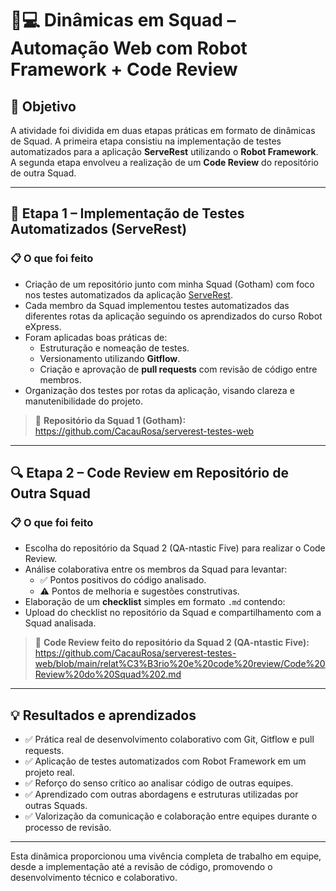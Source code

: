 # 🤝💻 Dinâmicas em Squad – Automação Web com Robot Framework + Code Review

## 🎯 Objetivo

A atividade foi dividida em duas etapas práticas em formato de dinâmicas de Squad. A primeira etapa consistiu na implementação de testes automatizados para a aplicação **ServeRest** utilizando o **Robot Framework**. A segunda etapa envolveu a realização de um **Code Review** do repositório de outra Squad.

---

## 🧪 Etapa 1 – Implementação de Testes Automatizados (ServeRest)

### 📋 O que foi feito

- Criação de um repositório junto com minha Squad (Gotham) com foco nos testes automatizados da aplicação [ServeRest](https://compassuolfront.serverest.dev/).
- Cada membro da Squad implementou testes automatizados das diferentes rotas da aplicação seguindo os aprendizados do curso Robot eXpress.
- Foram aplicadas boas práticas de:
  - Estruturação e nomeação de testes.
  - Versionamento utilizando **Gitflow**.
  - Criação e aprovação de **pull requests** com revisão de código entre membros.
- Organização dos testes por rotas da aplicação, visando clareza e manutenibilidade do projeto.

> 🔗 **Repositório da Squad 1 (Gotham):** https://github.com/CacauRosa/serverest-testes-web

---

## 🔍 Etapa 2 – Code Review em Repositório de Outra Squad

### 📋 O que foi feito

- Escolha do repositório da Squad 2 (QA-ntastic Five) para realizar o Code Review.
- Análise colaborativa entre os membros da Squad para levantar:
  - ✅ Pontos positivos do código analisado.
  - ⚠️ Pontos de melhoria e sugestões construtivas.
- Elaboração de um **checklist** simples em formato `.md` contendo:
- Upload do checklist no repositório da Squad e compartilhamento com a Squad analisada.

> 🔗 **Code Review feito do repositório da Squad 2 (QA-ntastic Five):** https://github.com/CacauRosa/serverest-testes-web/blob/main/relat%C3%B3rio%20e%20code%20review/Code%20Review%20do%20Squad%202.md

---

## 💡 Resultados e aprendizados

- ✅ Prática real de desenvolvimento colaborativo com Git, Gitflow e pull requests.
- ✅ Aplicação de testes automatizados com Robot Framework em um projeto real.
- ✅ Reforço do senso crítico ao analisar código de outras equipes.
- ✅ Aprendizado com outras abordagens e estruturas utilizadas por outras Squads.
- ✅ Valorização da comunicação e colaboração entre equipes durante o processo de revisão.

---

Esta dinâmica proporcionou uma vivência completa de trabalho em equipe, desde a implementação até a revisão de código, promovendo o desenvolvimento técnico e colaborativo.